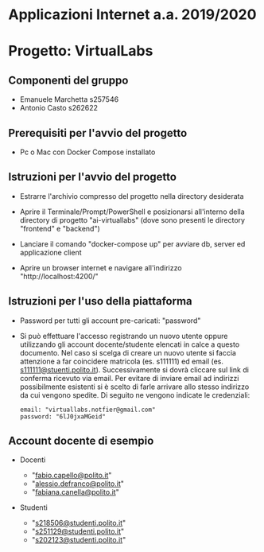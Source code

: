 # Applicazioni Internet a.a. 2019/2020
# Progetto: VirtualLabs
## Componenti del gruppo
- Emanuele	Marchetta	s257546
- Antonio	Casto		s262622

## Prerequisiti per l'avvio del progetto
- Pc o Mac con Docker Compose installato

## Istruzioni per l'avvio del progetto
- Estrarre l'archivio compresso del progetto nella directory desiderata
	
- Aprire il Terminale/Prompt/PowerShell e posizionarsi 
	  all'interno della directory di progetto "ai-virtuallabs"
	  (dove sono presenti le directory "frontend" e "backend")
	  
- Lanciare il comando "docker-compose up" per avviare
	  db, server ed applicazione client
	  
- Aprire un browser internet e navigare all'indirizzo
	  "http://localhost:4200/"
	  
## Istruzioni per l'uso della piattaforma
- Password per tutti gli account pre-caricati: "password"

- Si può effettuare l'accesso registrando un nuovo utente
	  oppure utilizzando gli account docente/studente elencati
	  in calce a questo documento.
	  Nel caso si scelga di creare un nuovo utente si faccia attenzione
	  a far coincidere matricola (es. s111111) ed email 
	  (es. s111111@stuenti.polito.it).
	  Successivamente si dovrà cliccare sul link di conferma ricevuto
	  via email. Per evitare di inviare email ad indirizzi possibilmente
	  esistenti si è scelto di farle arrivare allo stesso indirizzo
	  da cui vengono spedite. 
	  Di seguito ne vengono indicate le credenziali:
	  
	  email: "virtuallabs.notfier@gmail.com"
	  password: "6lJ0jxaMGeid"
	  
## Account docente di esempio
- Docenti
	- "fabio.capello@polito.it"
	- "alessio.defranco@polito.it"
	- "fabiana.canella@polito.it"
		
- Studenti
	- "s218506@studenti.polito.it"
	- "s251129@studenti.polito.it"
	- "s202123@studenti.polito.it"
